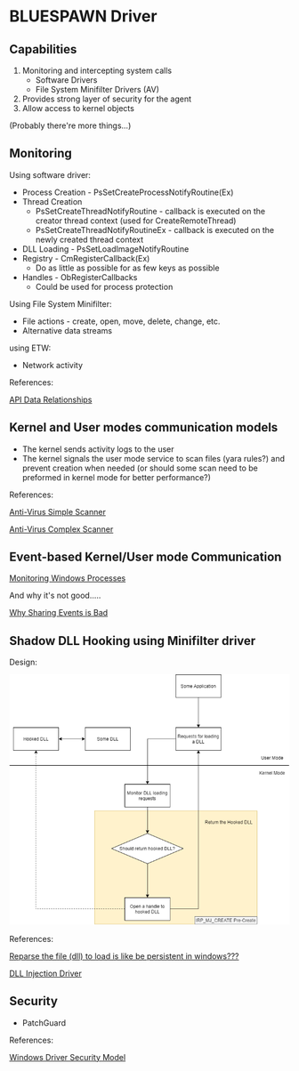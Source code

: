 # BLUESPAWN Driver

## Capabilities

1. Monitoring and intercepting system calls
   - Software Drivers
   - File System Minifilter Drivers (AV)
2. Provides strong layer of security for the agent
3. Allow access to kernel objects

(Probably there're more things...)

## Monitoring

Using software driver:

- Process Creation - PsSetCreateProcessNotifyRoutine(Ex)
- Thread Creation
  - PsSetCreateThreadNotifyRoutine - callback is executed on the creator thread context (used for CreateRemoteThread)
  - PsSetCreateThreadNotifyRoutineEx - callback is executed on the newly created thread context
- DLL Loading - PsSetLoadImageNotifyRoutine
- Registry - CmRegisterCallback(Ex)
  - Do as little as possible for as few keys as possible
- Handles - ObRegisterCallbacks
  - Could be used for process protection

Using File System Minifilter:

- File actions - create, open, move, delete, change, etc.
- Alternative data streams

using ETW:

- Network activity

References:

[API Data Relationships](https://docs.google.com/spreadsheets/d/1T4sm1freM4KJk9Wu8GNxDQDRPur7159kcUji9pk03xU/edit#gid=0)

## Kernel and User modes communication models

- The kernel sends activity logs to the user
- The kernel signals the user mode service to scan files (yara rules?) and prevent creation when needed (or should some scan need to be preformed in kernel mode for better performance?)

References:

[Anti-Virus Simple Scanner](https://github.com/microsoft/Windows-driver-samples/tree/master/filesys/miniFilter/scanner)

[Anti-Virus Complex Scanner](https://github.com/microsoft/Windows-driver-samples/tree/master/filesys/miniFilter/avscan)

## Event-based Kernel/User mode Communication

[Monitoring Windows Processes](https://www.apriorit.com/dev-blog/254-monitoring-windows-processes)

And why it's not good.....

[Why Sharing Events is Bad](https://community.osr.com/discussion/222534/sharing-event-from-user-to-kernel-mode-by-handle-in-wdf)

## Shadow DLL Hooking using Minifilter driver

Design:

![](Hooked_DLL_Diagram.png)

References:

[Reparse the file (dll) to load is like be persistent in windows???](https://community.osr.com/discussion/290819/reparse-the-file-dll-to-load-is-like-be-persistent-in-windows)

[DLL Injection Driver](https://github.com/wbenny/injdrv)

## Security

- PatchGuard

References:

[Windows Driver Security Model](https://docs.microsoft.com/en-us/windows-hardware/drivers/driversecurity/windows-security-model)
